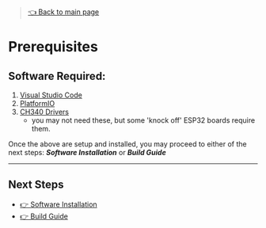 > [👈 Back to main page](../README.md)

# Prerequisites

## Software Required:
1. [Visual Studio Code](https://code.visualstudio.com/)
1. [PlatformIO](https://platformio.org/)
1. [CH340 Drivers](https://learn.sparkfun.com/tutorials/how-to-install-ch340-drivers) 
    - you may not need these, but some 'knock off' ESP32 boards require them.

Once the above are setup and installed, you may proceed to either of the next steps: ***Software Installation*** or ***Build Guide***

<hr>

## Next Steps
- [👉 Software Installation](./install-software.md)
- [👉 Build Guide](./build-guide.md)